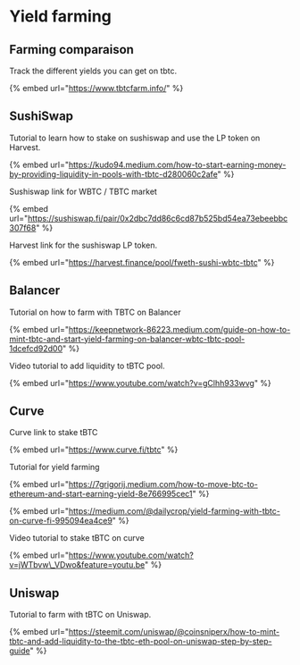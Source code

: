# Yield farming

## Farming comparaison

Track the different yields you can get on tbtc.

{% embed url="https://www.tbtcfarm.info/" %}

## SushiSwap

Tutorial to learn how to stake on sushiswap and use the LP token on Harvest.

{% embed url="https://kudo94.medium.com/how-to-start-earning-money-by-providing-liquidity-in-pools-with-tbtc-d280060c2afe" %}

Sushiswap link for WBTC / TBTC market

{% embed url="https://sushiswap.fi/pair/0x2dbc7dd86c6cd87b525bd54ea73ebeebbc307f68" %}

Harvest link for the sushiswap LP token.

{% embed url="https://harvest.finance/pool/fweth-sushi-wbtc-tbtc" %}

## Balancer

Tutorial on how to farm with TBTC on Balancer

{% embed url="https://keepnetwork-86223.medium.com/guide-on-how-to-mint-tbtc-and-start-yield-farming-on-balancer-wbtc-tbtc-pool-1dcefcd92d00" %}

Video tutorial to add liquidity to tBTC pool.

{% embed url="https://www.youtube.com/watch?v=gClhh933wvg" %}

## Curve

Curve link to stake tBTC

{% embed url="https://www.curve.fi/tbtc" %}

Tutorial for yield farming

{% embed url="https://7grigorij.medium.com/how-to-move-btc-to-ethereum-and-start-earning-yield-8e766995cec1" %}

{% embed url="https://medium.com/@dailycrop/yield-farming-with-tbtc-on-curve-fi-995094ea4ce9" %}

Video tutorial to stake tBTC on curve

{% embed url="https://www.youtube.com/watch?v=jWTbvw\_VDwo&feature=youtu.be" %}

## Uniswap

Tutorial to farm with tBTC on Uniswap.

{% embed url="https://steemit.com/uniswap/@coinsniperx/how-to-mint-tbtc-and-add-liquidity-to-the-tbtc-eth-pool-on-uniswap-step-by-step-guide" %}

